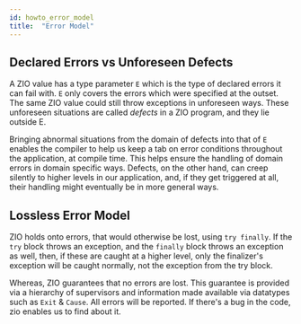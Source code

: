 ```yaml
---
id: howto_error_model
title:  "Error Model"
---
```


## Declared Errors vs Unforeseen Defects
A ZIO value has a type parameter `E` which is the type of declared errors it can fail with. `E` only covers the errors which were specified at the outset. The same ZIO value could still throw exceptions in unforeseen ways. These unforeseen situations are called _defects_ in a ZIO program, and they lie outside E.

Bringing abnormal situations from the domain of defects into that of `E` enables the compiler to help us keep a tab on error conditions throughout the application, at compile time. This helps ensure the handling of domain errors in domain specific ways. Defects, on the other hand, can creep silently to higher levels in our application, and, if they get triggered at all, their handling might eventually be in more general ways.

## Lossless Error Model
ZIO holds onto errors, that would otherwise be lost, using `try finally`. If the `try` block throws an exception, and the `finally` block throws an exception as well, then, if these are caught at a higher level, only the finalizer's exception will be caught normally, not the exception from the try block.

Whereas, ZIO guarantees that no errors are lost. This guarantee is provided via a hierarchy of supervisors and information made available via datatypes such as `Exit` & `Cause`. All errors will be reported. If there's a bug in the code, zio enables us to find about it.
